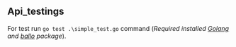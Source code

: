 ## Api_testings


For test run <code>go test .\simple_test.go</code> command (*Required installed [Golang](https://golang.org/dl/) and [ballo](https://github.com/h2non/baloo) package*).